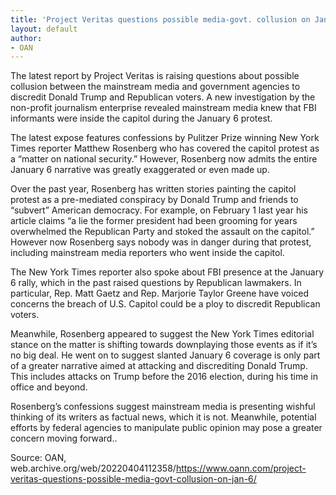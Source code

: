 ```yaml
---
title: 'Project Veritas questions possible media-govt. collusion on Jan. 6'
layout: default
author:
- OAN
---
```


The latest report by Project Veritas is raising questions about possible collusion between the mainstream media and government agencies to discredit Donald Trump and Republican voters. A new investigation by the non-profit journalism enterprise revealed mainstream media knew that FBI informants were inside the capitol during the January 6 protest.

The latest expose features confessions by Pulitzer Prize winning New York Times reporter Matthew Rosenberg who has covered the capitol protest as a “matter on national security.” However, Rosenberg now admits the entire January 6 narrative was greatly exaggerated or even made up.

Over the past year, Rosenberg has written stories painting the capitol protest as a pre-mediated conspiracy by Donald Trump and friends to “subvert” American democracy. For example, on February 1 last year his article claims “a lie the former president had been grooming for years overwhelmed the Republican Party and stoked the assault on the capitol.” However now Rosenberg says nobody was in danger during that protest, including mainstream media reporters who went inside the capitol.

The New York Times reporter also spoke about FBI presence at the January 6 rally, which in the past raised questions by Republican lawmakers. In particular, Rep. Matt Gaetz and Rep. Marjorie Taylor Greene have voiced concerns the breach of U.S. Capitol could be a ploy to discredit Republican voters.

Meanwhile, Rosenberg appeared to suggest the New York Times editorial stance on the matter is shifting towards downplaying those events as if it’s no big deal. He went on to suggest slanted January 6 coverage is only part of a greater narrative aimed at attacking and discrediting Donald Trump. This includes attacks on Trump before the 2016 election, during his time in office and beyond.

Rosenberg’s confessions suggest mainstream media is presenting wishful thinking of its writers as factual news, which it is not. Meanwhile, potential efforts by federal agencies to manipulate public opinion may pose a greater concern moving forward..

Source: OAN, web.archive.org/web/20220404112358/https://www.oann.com/project-veritas-questions-possible-media-govt-collusion-on-jan-6/
